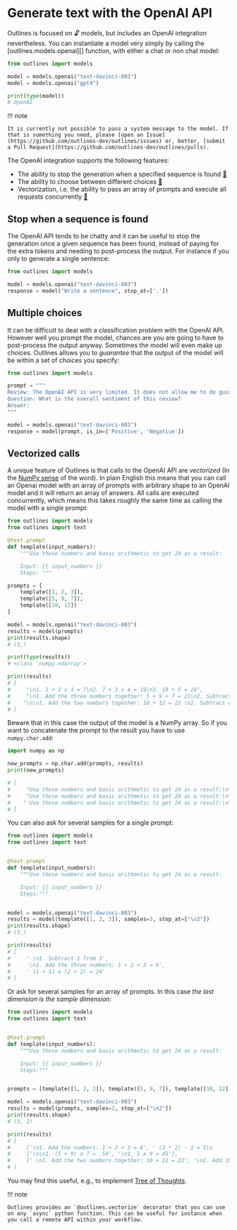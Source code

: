 # Generate text with the OpenAI API

Outlines is focused on 🔓 models, but includes an OpenAI integration nevertheless. You can instantiate a model very simply by calling the [outlines.models.openai][] function, with either a chat or non chat model:

```python
from outlines import models

model = models.openai("text-davinci-003")
model = models.openai("gpt4")

print(type(model))
# OpenAI
```

!!! note

    It is currently not possible to pass a system message to the model. If that is something you need, please [open an Issue](https://github.com/outlines-dev/outlines/issues) or, better, [submit a Pull Request](https://github.com/outlines-dev/outlines/pulls).

The OpenAI integration supports the following features:

- The ability to stop the generation when a specified sequence is found [🔗](#stop-when-a-sequence-is-found)
- The ability to choose between different choices [🔗](#multiple-choices)
- Vectorization, i.e. the ability to pass an array of prompts and execute all requests concurrently [🔗](#vectorized-calls)

## Stop when a sequence is found

The OpenAI API tends to be chatty and it can be useful to stop the generation once a given sequence has been found, instead of paying for the extra tokens and needing to post-process the output. For instance if you only to generate a single sentence:

```python
from outlines import models

model = models.openai("text-davinci-003")
response = model("Write a sentence", stop_at=['.'])
```

## Multiple choices

It can be difficult to deal with a classification problem with the OpenAI API. However well you prompt the model, chances are you are going to have to post-process the output anyway. Sometimes the model will even make up choices. Outlines allows you to *guarantee* that the output of the model will be within a set of choices you specify:

```python
from outlines import models

prompt = """
Review: The OpenAI API is very limited. It does not allow me to do guided generation properly.
Question: What is the overall sentiment of this review?
Answer:
"""

model = models.openai("text-davinci-003")
response = model(prompt, is_in=['Positive', 'Negative'])
```

## Vectorized calls

A unique feature of Outlines is that calls to the OpenAI API are *vectorized* (In the [NumPy sense](https://numpy.org/doc/stable/reference/generated/numpy.vectorize.html) of the word). In plain English this means that you can call an Openai model with an array of prompts with arbitrary shape to an OpenAI model and it will return an array of answers. All calls are executed concurrently, which means this takes roughly the same time as calling the model with a single prompt:

```python
from outlines import models
from outlines import text

@text.prompt
def template(input_numbers):
    """Use these numbers and basic arithmetic to get 24 as a result:

    Input: {{ input_numbers }}
    Steps: """

prompts = [
    template([1, 2, 3]),
    template([5, 9, 7]),
    template([10, 12])
]

model = models.openai("text-davinci-003")
results = model(prompts)
print(results.shape)
# (3,)

print(type(results))
# <class 'numpy.ndarray'>

print(results)
# [
#     "\n1. 1 + 2 x 3 = 7\n2. 7 + 3 x 4 = 19\n3. 19 + 5 = 24",
#     "\n1. Add the three numbers together: 5 + 9 + 7 = 21\n2. Subtract 21 from 24: 24 - 21 = 3\n3. Multiply the remaining number by itself: 3 x 3 = 9\n4. Add the number with the multiplication result: 21 + 9 = 24",
#    "\n\n1. Add the two numbers together: 10 + 12 = 22 \n2. Subtract one of the numbers: 22 - 10 = 12 \n3. Multiply the two numbers together: 12 x 12 = 144 \n4. Divide the first number by the result: 144 / 10 = 14.4 \n5. Add the initial two numbers together again: 14.4 + 12 = 26.4 \n6. Subtract 2: 26.4 - 2 = 24",
# ]
```

Beware that in this case the output of the model is a NumPy array. So if you want to concatenate the prompt to the result you have to use `numpy.char.add`:

```python
import numpy as np

new_prompts = np.char.add(prompts, results)
print(new_prompts)

# [
#     "Use these numbers and basic arithmetic to get 24 as a result:\n\nInput: [1, 2, 3]\nSteps:\n1. 1 + 2 x 3 = 7\n2. 7 + 3 x 4 = 19\n3. 19 + 5 = 24",
#     "Use these numbers and basic arithmetic to get 24 as a result:\n\nInput: [5, 9, 7]\nSteps:\n1. Add the three numbers together: 5 + 9 + 7 = 21\n2. Subtract 21 from 24: 24 - 21 = 3\n3. Multiply the remaining number by itself: 3 x 3 = 9\n4. Add the number with the multiplication result: 21 + 9 = 24",
#    "'Use these numbers and basic arithmetic to get 24 as a result:\n\nInput: [10, 12]\nSteps:\n\n1. Add the two numbers together: 10 + 12 = 22 \n2. Subtract one of the numbers: 22 - 10 = 12 \n3. Multiply the two numbers together: 12 x 12 = 144 \n4. Divide the first number by the result: 144 / 10 = 14.4 \n5. Add the initial two numbers together again: 14.4 + 12 = 26.4 \n6. Subtract 2: 26.4 - 2 = 24",
# ]
```

You can also ask for several samples for a single prompt:

```python
from outlines import models
from outlines import text


@text.prompt
def template(input_numbers):
    """Use these numbers and basic arithmetic to get 24 as a result:

    Input: {{ input_numbers }}
    Steps:"""


model = models.openai("text-davinci-003")
results = model(template([1, 2, 3]), samples=3, stop_at=["\n2"])
print(results.shape)
# (3,)

print(results)
# [
#     ' \n1. Subtract 1 from 3',
#     '\n1. Add the three numbers: 1 + 2 + 3 = 6',
#     ' (1 + 3) x (2 + 2) = 24'
# ]
```

Or ask for several samples for an array of prompts. In this case *the last dimension is the sample dimension*:

```python
from outlines import models
from outlines import text


@text.prompt
def template(input_numbers):
    """Use these numbers and basic arithmetic to get 24 as a result:

    Input: {{ input_numbers }}
    Steps:"""


prompts = [template([1, 2, 3]), template([5, 9, 7]), template([10, 12])]

model = models.openai("text-davinci-003")
results = model(prompts, samples=2, stop_at=["\n2"])
print(results.shape)
# (3, 2)

print(results)
# [
#     ['\n1. Add the numbers: 1 + 2 + 3 = 6', ' (3 * 2) - 1 = 5\n        5 * 4 = 20\n        20 + 4 = 24'],
#     ['\n\n1. (5 + 9) x 7 =  56', '\n1. 5 x 9 = 45'],
#     [' \n1. Add the two numbers together: 10 + 12 = 22', '\n1. Add 10 + 12']
# ]
```

You may find this useful, e.g., to implement [Tree of Thoughts](https://arxiv.org/abs/2305.10601).

!!! note

    Outlines provides an `@outlines.vectorize` decorator that you can use on any `async` python function. This can be useful for instance when you call a remote API within your workflow.
